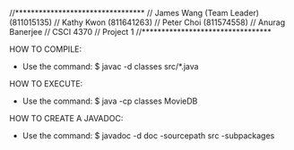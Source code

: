 //*********************************
// James Wang (Team Leader) (811015135)
// Kathy Kwon (811641263)
// Peter Choi (811574558)
// Anurag Banerjee
// CSCI 4370
// Project 1
//*********************************

HOW TO COMPILE:
- Use the command:
      $ javac -d classes src/*.java
      
HOW TO EXECUTE:
- Use the command:
      $ java -cp classes MovieDB

HOW TO CREATE A JAVADOC:
- Use the command:
      $ javadoc -d doc -sourcepath src -subpackages
